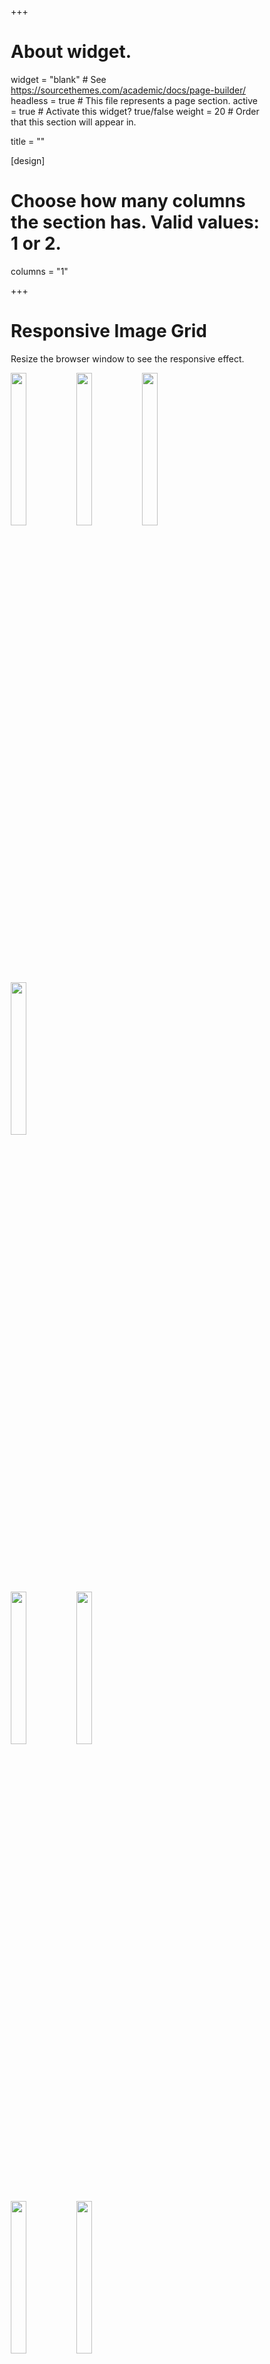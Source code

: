 +++

# About widget.
widget = "blank"  # See https://sourcethemes.com/academic/docs/page-builder/
headless = true  # This file represents a page section.
active = true  # Activate this widget? true/false
weight = 20  # Order that this section will appear in.

title = ""

[design]
  # Choose how many columns the section has. Valid values: 1 or 2.
  columns = "1"
  
+++

<!DOCTYPE html>
<html>
<style>
* {
  box-sizing: border-box;
}

body {
  margin: 0;
  font-family: Arial;
}

.header {
  text-align: center;
  padding: 32px;
}

.row {
  display: -ms-flexbox; /* IE10 */
  display: flex;
  -ms-flex-wrap: wrap; /* IE10 */
  flex-wrap: wrap;
  padding: 0 4px;
}

/* Create four equal columns that sits next to each other */
.column {
  -ms-flex: 25%; /* IE10 */
  flex: 25%;
  max-width: 25%;
  padding: 0 4px;
}

.column img {
  margin-top: 8px;
  vertical-align: middle;
  width: 100%;
}
{
/* Responsive layout - makes a two column-layout instead of four columns */
@media screen and (max-width: 800px) {
  .column {
    -ms-flex: 50%;
    flex: 50%;
    max-width: 50%;
  }
}

/* Responsive layout - makes the two columns stack on top of each other instead of next to each other */
@media screen and (max-width: 600px) {
  .column {
    -ms-flex: 100%;
    flex: 100%;
    max-width: 100%;
  }
}
</style>
<body>

<!-- Header -->
<div class="header">
  <h1>Responsive Image Grid</h1>
  <p>Resize the browser window to see the responsive effect.</p>
</div>

<!-- Photo Grid -->
<div class="row"> 
  <div class="column">
    <img src="img/dog_1.jpg" style="width:25%">
    <img src="img/dog_2.jpg" style="width:25%">
    <img src="img/dog_3.jpg" style="width:25%">
    <img src="img/dog_4.jpg" style="width:25%">
  </div>
  <div class="column">
    <img src="img/dog_5.jpg" style="width:25%">
    <img src="img/dog_6.jpg" style="width:25%">
  </div>  
  <div class="column">
    <img src="img/dog_7.jpg" style="width:25%">
    <img src="img/dog_8.jpg" style="width:25%">
  </div>
  <div class="column">
    <img src="img/dog_9.jpg" style="width:25%">
    <img src="img/dog_10.jpg" style="width:25%">
  </div>
</div>

</body>
</html>
